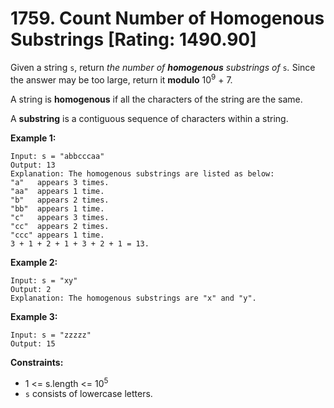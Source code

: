# 1759. Count Number of Homogenous Substrings [Rating: 1490.90]

Given a string `s`, return *the number of **homogenous** substrings of* `s`*.* Since the answer may be too large, return it **modulo** 10<sup>9</sup> + 7.

A string is **homogenous** if all the characters of the string are the same.

A **substring** is a contiguous sequence of characters within a string.

 

**Example 1:**

```
Input: s = "abbcccaa"
Output: 13
Explanation: The homogenous substrings are listed as below:
"a"   appears 3 times.
"aa"  appears 1 time.
"b"   appears 2 times.
"bb"  appears 1 time.
"c"   appears 3 times.
"cc"  appears 2 times.
"ccc" appears 1 time.
3 + 1 + 2 + 1 + 3 + 2 + 1 = 13.
```

**Example 2:**

```
Input: s = "xy"
Output: 2
Explanation: The homogenous substrings are "x" and "y".
```

**Example 3:**

```
Input: s = "zzzzz"
Output: 15
```

 

**Constraints:**

- 1 <= s.length <= 10<sup>5</sup>
- `s` consists of lowercase letters.